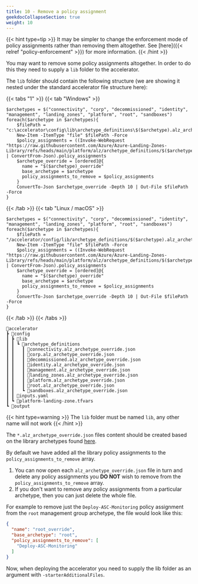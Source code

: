 ```yaml
---
title: 10 - Remove a policy assignment
geekdocCollapseSection: true
weight: 10
---
```


{{< hint type=tip >}}
It may be simpler to change the enforcement mode of policy assignments rather than removing them altogether. See [here]({{< relref "policy-enforcement" >}}) for more information.
{{< /hint >}}

You may want to remove some policy assignments altogether. In order to do this they need to supply a `lib` folder to the accelerator.

The `lib` folder should contain the following structure (we are showing it nested under the standard accelerator file structure here):

{{< tabs "1" >}}
{{< tab "Windows" >}}
```pwsh
$archetypes = $("connectivity", "corp", "decommissioned", "identity", "management", "landing_zones", "platform", "root", "sandboxes")
foreach($archetype in $archetypes){
    $filePath = "c:\accelerator\config\lib\archetype_definitions\$($archetype).alz_archetype_override.json"
    New-Item -ItemType "file" $filePath -Force
    $policy_assignments = ((Invoke-WebRequest "https://raw.githubusercontent.com/Azure/Azure-Landing-Zones-Library/refs/heads/main/platform/alz/archetype_definitions/$($archetype).alz_archetype_definition.json").Content | ConvertFrom-Json).policy_assignments
    $archetype_override = [ordered]@{
      name = "$($archetype)_override"
      base_archetype = $archetype
      policy_assignments_to_remove = $policy_assignments
    }
    ConvertTo-Json $archetype_override -Depth 10 | Out-File $filePath -Force
}
```
{{< /tab >}}
{{< tab "Linux / macOS" >}}
```pwsh
$archetypes = $("connectivity", "corp", "decommissioned", "identity", "management", "landing_zones", "platform", "root", "sandboxes")
foreach($archetype in $archetypes){
    $filePath = "/accelerator/config/lib/archetype_definitions/$($archetype).alz_archetype_override.json"
    New-Item -ItemType "file" $filePath -Force
    $policy_assignments = ((Invoke-WebRequest "https://raw.githubusercontent.com/Azure/Azure-Landing-Zones-Library/refs/heads/main/platform/alz/archetype_definitions/$($archetype).alz_archetype_definition.json").Content | ConvertFrom-Json).policy_assignments
    $archetype_override = [ordered]@{
      name = "$($archetype)_override"
      base_archetype = $archetype
      policy_assignments_to_remove = $policy_assignments
    }
    ConvertTo-Json $archetype_override -Depth 10 | Out-File $filePath -Force
}
```
{{< /tab >}}
{{< /tabs >}}

```plaintext
📂accelerator
┣ 📂config
┃ ┣ 📂lib
┃ ┃ ┗ 📂archetype_definitions
┃ ┃   ┃ 📜connectivity.alz_archetype_override.json
┃ ┃   ┃ 📜corp.alz_archetype_override.json
┃ ┃   ┃ 📜decommissioned.alz_archetype_override.json
┃ ┃   ┃ 📜identity.alz_archetype_override.json
┃ ┃   ┃ 📜management.alz_archetype_override.json
┃ ┃   ┃ 📜landing_zones.alz_archetype_override.json
┃ ┃   ┃ 📜platform.alz_archetype_override.json
┃ ┃   ┃ 📜root.alz_archetype_override.json
┃ ┃   ┗ 📜sandboxes.alz_archetype_override.json
┃ ┃ 📜inputs.yaml
┃ ┗ 📜platform-landing-zone.tfvars
┗ 📂output
```
{{< hint type=warning >}}
The `lib` folder must be named `lib`, any other name will not work
{{< /hint >}}

The `*.alz_archetype_override.json` files content should be created based on the library archetypes found [here](https://github.com/Azure/Azure-Landing-Zones-Library/blob/main/platform/alz/archetype_definitions).

By default we have added all the library policy assignments to the `policy_assignments_to_remove` array.

1. You can now open each `alz_archetype_override.json` file in turn and delete any policy assignments you **DO NOT** wish to remove from the `policy_assignments_to_remove` array.
2. If you don't want to remove any policy assignments from a particular archetype, then you can just delete the whole file.

For example to remove just the `Deploy-ASC-Monitoring` policy assignment from the `root` management group archetype, the file would look like this:

```json
{
  "name": "root_override",
  "base_archetype": "root",
  "policy_assignments_to_remove": [
    "Deploy-ASC-Monitoring"
  ]
}
```

Now, when deploying the accelerator you need to supply the lib folder as an argument with `-starterAdditionalFiles`.

